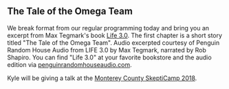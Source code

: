 ## The Tale of the Omega Team

We break format from our regular programming today and bring you an excerpt from Max Tegmark's book [Life 3.0](https://www.amazon.com/Life-3-0-Being-Artificial-Intelligence/dp/1101946598/ref=sr_1_1?ie=UTF8&qid=1513959695&sr=8-1&keywords=life+3.0).  The first chapter is a short story titled "The Tale of the Omega Team".  Audio excerpted courtesy of Penguin Random House Audio from LIFE 3.0 by Max Tegmark, narrated by Rob Shapiro.  You can find "Life 3.0" at your favorite bookstore and the audio edition via [penguinrandomhouseaudio.com](https://penguinrandomhouseaudio.com).

Kyle will be giving a talk at the [Monterey County SkeptiCamp 2018](https://www.facebook.com/events/142117236542563/).
